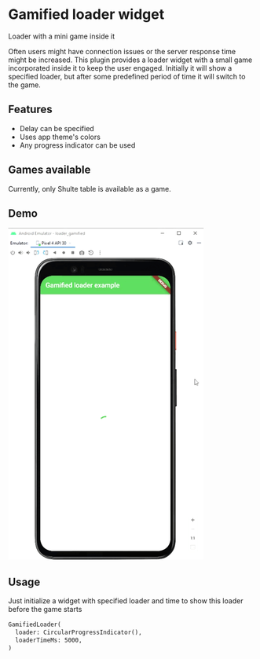 # Gamified loader widget

Loader with a mini game inside it

Often users might have connection issues or the server response time might be increased. This plugin provides a loader widget with a small game incorporated inside it to keep the user engaged. Initially it will show a specified loader, but after some predefined period of time it will switch to the game.

## Features

- Delay can be specified
- Uses app theme's colors
- Any progress indicator can be used

## Games available

Currently, only Shulte table is available as a game.

## Demo

![demo](https://raw.githubusercontent.com/InnoFlutter/loader_gamified/main/img/demo.gif)

## Usage

Just initialize a widget with specified loader and time to show this loader before the game starts

```
GamifiedLoader(
  loader: CircularProgressIndicator(),
  loaderTimeMs: 5000,
)
```